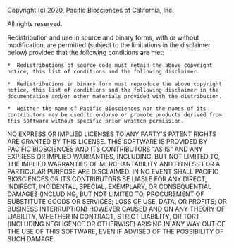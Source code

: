Copyright (c) 2020, Pacific Biosciences of California, Inc.

All rights reserved.

Redistribution and use in source and binary forms, with or without modification, are permitted (subject to the limitations in the disclaimer below) provided that the following conditions are met:

    *  Redistributions of source code must retain the above copyright notice, this list of conditions and the following disclaimer.

    *  Redistributions in binary form must reproduce the above copyright notice, this list of conditions and the following disclaimer in the documentation and/or other materials provided with the distribution.

    *  Neither the name of Pacific Biosciences nor the names of its contributors may be used to endorse or promote products derived from this software without specific prior written permission.

NO EXPRESS OR IMPLIED LICENSES TO ANY PARTY'S PATENT RIGHTS ARE GRANTED BY THIS LICENSE. THIS SOFTWARE IS PROVIDED BY PACIFIC BIOSCIENCES AND ITS CONTRIBUTORS "AS IS" AND ANY EXPRESS OR IMPLIED WARRANTIES, INCLUDING, BUT NOT LIMITED TO, THE IMPLIED WARRANTIES OF MERCHANTABILITY AND FITNESS FOR A PARTICULAR PURPOSE ARE DISCLAIMED. IN NO EVENT SHALL PACIFIC BIOSCIENCES OR ITS CONTRIBUTORS BE LIABLE FOR ANY DIRECT, INDIRECT, INCIDENTAL, SPECIAL, EXEMPLARY, OR CONSEQUENTIAL DAMAGES (INCLUDING, BUT NOT LIMITED TO, PROCUREMENT OF SUBSTITUTE GOODS OR SERVICES; LOSS OF USE, DATA, OR PROFITS; OR BUSINESS INTERRUPTION) HOWEVER CAUSED AND ON ANY THEORY OF LIABILITY, WHETHER IN CONTRACT, STRICT LIABILITY, OR TORT (INCLUDING NEGLIGENCE OR OTHERWISE) ARISING IN ANY WAY OUT OF THE USE OF THIS SOFTWARE, EVEN IF ADVISED OF THE POSSIBILITY OF SUCH DAMAGE.
